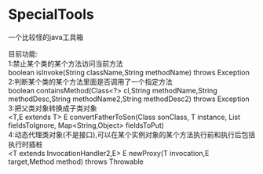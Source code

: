 # SpecialTools
一个比较怪的java工具箱  

目前功能:  
  1:禁止某个类的某个方法访问当前方法  
    boolean isInvoke(String className,String methodName) throws Exception  
  2:判断某个类的某个方法里面是否调用了一个指定方法  
    boolean containsMethod(Class<?> cl,String methodName,String methodDesc,String methodName2,String methodDesc2) throws Exception  
  3:把父类对象转换成子类对象  
    <T,E extends T> E convertFatherToSon(Class<E> sonClass, T instance, List<String> fieldsToIgnore, Map<String,Object> fieldsToPut)  
  4:动态代理类对象(不是接口),可以在某个实例对象的某个方法执行前和执行后包括执行时插桩  
    <T extends InvocationHandler2,E> E newProxy(T invocation,E target,Method method) throws Throwable  
